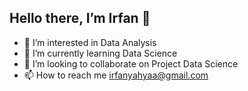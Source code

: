 ## Hello there, I’m Irfan 👋
- 👀 I’m interested in Data Analysis
- 🌱 I’m currently learning Data Science
- 💞️ I’m looking to collaborate on Project Data Science
- 📫 How to reach me irfanyahyaa@gmail.com

<!---
irfanyahyaa/irfanyahyaa is a ✨ special ✨ repository because its `README.md` (this file) appears on your GitHub profile.
You can click the Preview link to take a look at your changes.
--->
